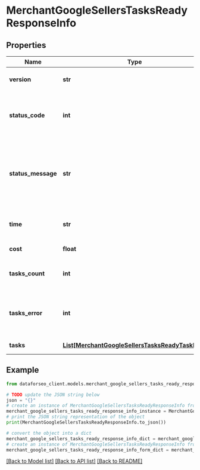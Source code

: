 # MerchantGoogleSellersTasksReadyResponseInfo


## Properties

Name | Type | Description | Notes
------------ | ------------- | ------------- | -------------
**version** | **str** | the current version of the API | [optional] 
**status_code** | **int** | general status code you can find the full list of the response codes here | [optional] 
**status_message** | **str** | general informational message you can find the full list of general informational messages here | [optional] 
**time** | **str** | total execution time, seconds | [optional] 
**cost** | **float** | total tasks cost, USD | [optional] 
**tasks_count** | **int** | the number of tasks in the tasks array | [optional] 
**tasks_error** | **int** | the number of tasks in the tasks array returned with an error | [optional] 
**tasks** | [**List[MerchantGoogleSellersTasksReadyTaskInfo]**](MerchantGoogleSellersTasksReadyTaskInfo.md) | array of tasks | [optional] 

## Example

```python
from dataforseo_client.models.merchant_google_sellers_tasks_ready_response_info import MerchantGoogleSellersTasksReadyResponseInfo

# TODO update the JSON string below
json = "{}"
# create an instance of MerchantGoogleSellersTasksReadyResponseInfo from a JSON string
merchant_google_sellers_tasks_ready_response_info_instance = MerchantGoogleSellersTasksReadyResponseInfo.from_json(json)
# print the JSON string representation of the object
print(MerchantGoogleSellersTasksReadyResponseInfo.to_json())

# convert the object into a dict
merchant_google_sellers_tasks_ready_response_info_dict = merchant_google_sellers_tasks_ready_response_info_instance.to_dict()
# create an instance of MerchantGoogleSellersTasksReadyResponseInfo from a dict
merchant_google_sellers_tasks_ready_response_info_form_dict = merchant_google_sellers_tasks_ready_response_info.from_dict(merchant_google_sellers_tasks_ready_response_info_dict)
```
[[Back to Model list]](../README.md#documentation-for-models) [[Back to API list]](../README.md#documentation-for-api-endpoints) [[Back to README]](../README.md)


